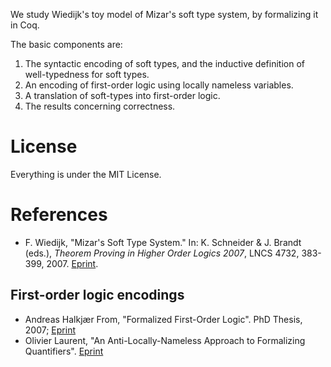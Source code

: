We study Wiedijk's toy model of Mizar's soft type system, by formalizing
it in Coq.

The basic components are:
1. The syntactic encoding of soft types, and the inductive definition of
   well-typedness for soft types.
2. An encoding of first-order logic using locally nameless variables.
3. A translation of soft-types into first-order logic.
4. The results concerning correctness.

# License

Everything is under the MIT License.

# References

- F. Wiedijk, "Mizar's Soft Type System."
  In: K. Schneider & J. Brandt (eds.),
  _Theorem Proving in Higher Order Logics 2007_, LNCS 4732, 383-399, 2007.
  [Eprint](http://www.cs.ru.nl/F.Wiedijk/mizar/miztype.pdf).

## First-order logic encodings

- Andreas Halkjær From,
  "Formalized First-Order Logic".
  PhD Thesis, 2007; [Eprint](https://people.compute.dtu.dk/ahfrom/Formalized%20First-Order%20Logic.pdf)
- Olivier Laurent,
  "An Anti-Locally-Nameless Approach to Formalizing Quantifiers".
  [Eprint](https://hal.archives-ouvertes.fr/hal-03096253)

